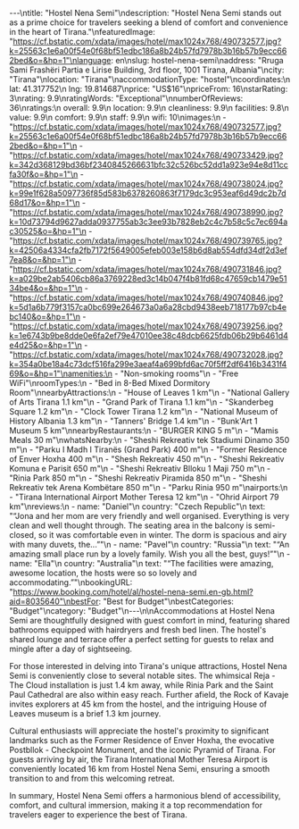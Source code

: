 ---\ntitle: "Hostel Nena Semi"\ndescription: "Hostel Nena Semi stands out as a prime choice for travelers seeking a blend of comfort and convenience in the heart of Tirana."\nfeaturedImage: "https://cf.bstatic.com/xdata/images/hotel/max1024x768/490732577.jpg?k=25563c1e6a00f54e0f68bf51edbc186a8b24b57fd7978b3b16b57b9ecc662bed&o=&hp=1"\nlanguage: en\nslug: hostel-nena-semi\naddress: "Rruga Sami Frashëri Partia e Lirise Building, 3rd floor, 1001 Tirana, Albania"\ncity: "Tirana"\nlocation: "Tirana"\naccommodationType: "hostel"\ncoordinates:\n  lat: 41.317752\n  lng: 19.814687\nprice: "US$16"\npriceFrom: 16\nstarRating: 3\nrating: 9.9\nratingWords: "Exceptional"\nnumberOfReviews: 36\nratings:\n  overall: 9.9\n  location: 9.9\n  cleanliness: 9.9\n  facilities: 9.8\n  value: 9.9\n  comfort: 9.9\n  staff: 9.9\n  wifi: 10\nimages:\n  - "https://cf.bstatic.com/xdata/images/hotel/max1024x768/490732577.jpg?k=25563c1e6a00f54e0f68bf51edbc186a8b24b57fd7978b3b16b57b9ecc662bed&o=&hp=1"\n  - "https://cf.bstatic.com/xdata/images/hotel/max1024x768/490733429.jpg?k=342d368129bd36bf2340845266631bfc32c526bc52dd1a923e94e8d11ccfa30f&o=&hp=1"\n  - "https://cf.bstatic.com/xdata/images/hotel/max1024x768/490738024.jpg?k=99e1f628a5097736f85d583b6378260863f7179dc3c953eaf6d49dc2b7d68d17&o=&hp=1"\n  - "https://cf.bstatic.com/xdata/images/hotel/max1024x768/490738990.jpg?k=10d73794d9627adda0937755ab3c3ee93b7828eb2c4c7b58c5c7ec694ac30525&o=&hp=1"\n  - "https://cf.bstatic.com/xdata/images/hotel/max1024x768/490739765.jpg?k=42506a4334cfa2fb7172f5649005efeb003e158b6d8ab554dfd34df2d3ef7ea8&o=&hp=1"\n  - "https://cf.bstatic.com/xdata/images/hotel/max1024x768/490731846.jpg?k=a029be2ab5406cb86a3769228ed3c14b047f4b81fd68c47659cb1479e5134be4&o=&hp=1"\n  - "https://cf.bstatic.com/xdata/images/hotel/max1024x768/490740846.jpg?k=5d1a6b779f3157ca0bc699e264673a0a6a28cbd9438eeb718177b97cb4ebc140&o=&hp=1"\n  - "https://cf.bstatic.com/xdata/images/hotel/max1024x768/490739256.jpg?k=1e6743b9be8dde0e6fa2ef79e47010ee38c48dcb6625fdb06b29b6461d4e4d25&o=&hp=1"\n  - "https://cf.bstatic.com/xdata/images/hotel/max1024x768/490732028.jpg?k=354a0be18a4c73dcf516fa299e3aeaf4a699bfd6ac70f5ff2df6416b3431f469&o=&hp=1"\namenities:\n  - "Non-smoking rooms"\n  - "Free WiFi"\nroomTypes:\n  - "Bed in 8-Bed Mixed Dormitory Room"\nnearbyAttractions:\n  - "House of Leaves 1 km"\n  - "National Gallery of Arts Tirana 1.1 km"\n  - "Grand Park of Tirana 1.1 km"\n  - "Skanderbeg Square 1.2 km"\n  - "Clock Tower Tirana 1.2 km"\n  - "National Museum of History Albania 1.3 km"\n  - "Tanners' Bridge 1.4 km"\n  - "Bunk'Art 1 Museum 5 km"\nnearbyRestaurants:\n  - "BURGER KING 5 m"\n  - "Mamis Meals 30 m"\nwhatsNearby:\n  - "Sheshi Rekreativ tek Stadiumi Dinamo 350 m"\n  - "Parku I Madh I Tiranës (Grand Park) 400 m"\n  - "Former Residence of Enver Hoxha 400 m"\n  - "Shesh Rekreativ 450 m"\n  - "Sheshi Rekreativ Komuna e Parisit 650 m"\n  - "Sheshi Rekreativ Blloku 1 Maji 750 m"\n  - "Rinia Park 850 m"\n  - "Sheshi Rekreativ Piramida 850 m"\n  - "Sheshi Rekreativ tek Arena Kombëtare 850 m"\n  - "Parku Rinia 950 m"\nairports:\n  - "Tirana International Airport Mother Teresa 12 km"\n  - "Ohrid Airport 79 km"\nreviews:\n  - name: "Daniel"\n    country: "Czech Republic"\n    text: "“Jona and her mom are very friendly and well organised.
Everything is very clean and well thought through. The seating area in the balcony is semi-closed, so it was comfortable even in winter.
The dorm is spacious and airy with many duvets, the...”"\n  - name: "Pavel"\n    country: "Russia"\n    text: "“An amazing small place run by a lovely family. Wish you all the best, guys!”"\n  - name: "Ella"\n    country: "Australia"\n    text: "“The facilities were amazing, awesome location, the hosts were so so lovely and accommodating.”"\nbookingURL: "https://www.booking.com/hotel/al/hostel-nena-semi.en-gb.html?aid=8035640"\nbestFor: "Best for Budget"\nbestCategories: "Budget"\ncategory: "Budget"\n---\n\nAccommodations at Hostel Nena Semi are thoughtfully designed with guest comfort in mind, featuring shared bathrooms equipped with hairdryers and fresh bed linen. The hostel's shared lounge and terrace offer a perfect setting for guests to relax and mingle after a day of sightseeing.

For those interested in delving into Tirana's unique attractions, Hostel Nena Semi is conveniently close to several notable sites. The whimsical Reja - The Cloud installation is just 1.4 km away, while Rinia Park and the Saint Paul Cathedral are also within easy reach. Further afield, the Rock of Kavaje invites explorers at 45 km from the hostel, and the intriguing House of Leaves museum is a brief 1.3 km journey.

Cultural enthusiasts will appreciate the hostel's proximity to significant landmarks such as the Former Residence of Enver Hoxha, the evocative Postbllok - Checkpoint Monument, and the iconic Pyramid of Tirana. For guests arriving by air, the Tirana International Mother Teresa Airport is conveniently located 16 km from Hostel Nena Semi, ensuring a smooth transition to and from this welcoming retreat.

In summary, Hostel Nena Semi offers a harmonious blend of accessibility, comfort, and cultural immersion, making it a top recommendation for travelers eager to experience the best of Tirana.